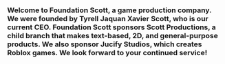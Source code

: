 ### Welcome to Foundation Scott, a game production company. We were founded by Tyrell Jaquan Xavier Scott, who is our current CEO. Foundation Scott sponsors Scott Productions, a child branch that makes text-based, 2D, and general-purpose products. We also sponsor Jucify Studios, which creates Roblox games. We look forward to your continued service!
